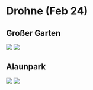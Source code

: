 # Drohne (Feb 24)

## Großer Garten

![](pictures/drone/groga.JPG)
![](pictures/drone/groga2.JPG)



## Alaunpark
![](pictures/drone/alaun1.JPG)
![](pictures/drone/alaun2.JPG)

